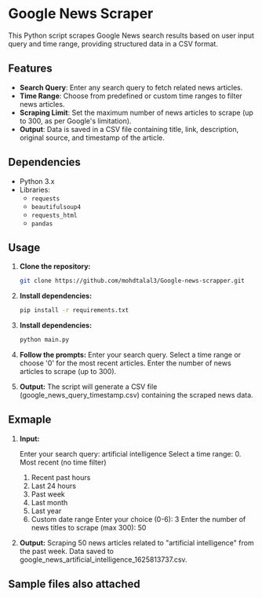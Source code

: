 # Google News Scraper

This Python script scrapes Google News search results based on user input query and time range, providing structured data in a CSV format.

## Features

- **Search Query**: Enter any search query to fetch related news articles.
- **Time Range**: Choose from predefined or custom time ranges to filter news articles.
- **Scraping Limit**: Set the maximum number of news articles to scrape (up to 300, as per Google's limitation).
- **Output**: Data is saved in a CSV file containing title, link, description, original source, and timestamp of the article.

## Dependencies

- Python 3.x
- Libraries:
  - `requests`
  - `beautifulsoup4`
  - `requests_html`
  - `pandas`

## Usage

1. **Clone the repository:**

   ```bash
   git clone https://github.com/mohdtalal3/Google-news-scrapper.git

2. **Install dependencies:**
    ```bash
    pip install -r requirements.txt

3. **Install dependencies:**
    ```bash
    python main.py

4. **Follow the prompts:**
    Enter your search query.
    Select a time range or choose '0' for the most recent articles.
    Enter the number of news articles to scrape (up to 300).

5. **Output:**
    The script will generate a CSV file (google_news_query_timestamp.csv) containing the scraped news data.

## Exmaple

1. **Input:**

    Enter your search query: artificial intelligence
    Select a time range:
    0. Most recent (no time filter)
    1. Recent past hours
    2. Last 24 hours
    3. Past week
    4. Last month
    5. Last year
    6. Custom date range
    Enter your choice (0-6): 3
    Enter the number of news titles to scrape (max 300): 50


2. **Output:**
    Scraping 50 news articles related to "artificial intelligence" from the past week.
    Data saved to google_news_artificial_intelligence_1625813737.csv.


## Sample files also attached